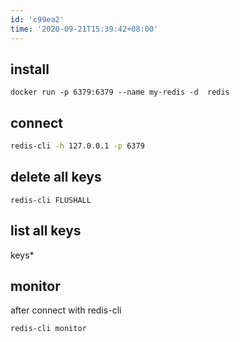 ```yaml
---
id: 'c99ea2'
time: '2020-09-21T15:39:42+08:00'
---
```

## install
```
docker run -p 6379:6379 --name my-redis -d  redis 
```
## connect
```bash
redis-cli -h 127.0.0.1 -p 6379
```
## delete all keys 

```
redis-cli FLUSHALL
```
## list all keys
keys* 
## monitor
after connect with redis-cli
```bash
redis-cli monitor
```